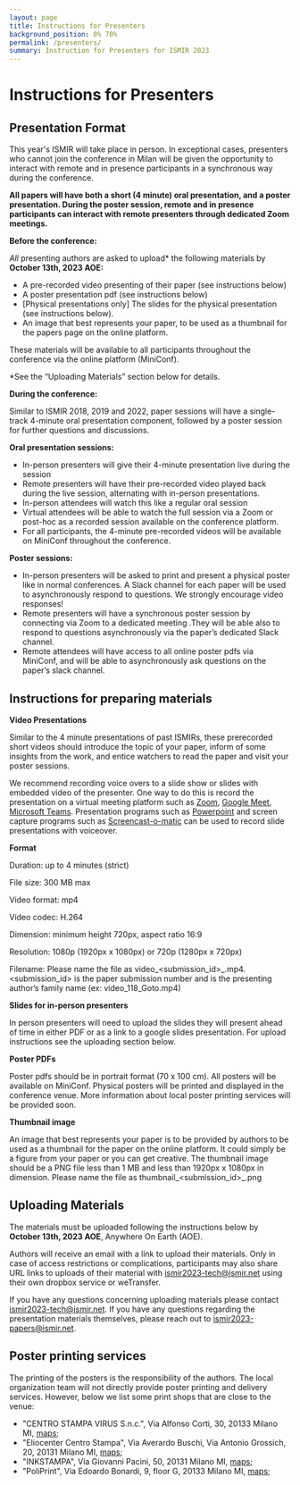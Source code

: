 ```yaml
---
layout: page
title: Instructions for Presenters
background_position: 0% 70%
permalink: /presenters/
summary: Instruction for Presenters for ISMIR 2023
---
```


# Instructions for Presenters

## Presentation Format

This year's ISMIR will take place in person.  In exceptional cases, presenters who cannot join the conference in Milan will be given the opportunity to interact with remote and in presence participants in a synchronous way during the conference.

**All papers will have both a short (4 minute) oral presentation, and a poster presentation. During the poster session, remote and in presence participants can interact with remote presenters through dedicated Zoom meetings.**

**Before the conference:**

*All* presenting authors are asked to upload* the following materials by **October 13th, 2023 AOE:**

- A pre-recorded video presenting of their paper (see instructions below)
- A poster presentation pdf (see instructions below)
- [Physical presentations only] The slides for the physical presentation (see instructions below).
- An image that best represents your paper, to be used as a thumbnail for the papers page on the online platform.

These materials will be available to all participants throughout the conference via the online platform (MiniConf).

*See the “Uploading Materials” section below for details.


**During the conference:**

Similar to ISMIR 2018, 2019 and 2022, paper sessions will have a single-track 4-minute oral presentation component, followed by a poster session for further questions and discussions.

**Oral presentation sessions:**

- In-person presenters will give their 4-minute presentation live during the session
- Remote presenters will have their pre-recorded video played back during the live session, alternating with in-person presentations.
- In-person attendees will watch this like a regular oral session
- Virtual attendees will be able to watch the full session via a Zoom or post-hoc as a recorded session available on the conference platform.
- For all participants, the 4-minute pre-recorded videos will be available on MiniConf throughout the conference.


**Poster sessions:**

- In-person presenters will be asked to print and present a physical poster like in normal conferences. A Slack channel for each paper will be used to asynchronously respond to questions. We strongly encourage video responses!
- Remote presenters will have a synchronous poster session by connecting via Zoom to a dedicated meeting .They will be able also  to respond to questions asynchronously via the paper’s dedicated Slack channel.
- Remote attendees will have access to all online poster pdfs via MiniConf, and will be able to asynchronously ask questions on the paper’s slack channel.

## Instructions for preparing materials

**Video Presentations**

Similar to the 4 minute presentations of past ISMIRs, these prerecorded short videos should introduce the topic of your paper, inform of some insights from the work, and entice watchers to read the paper and visit your poster sessions.

We recommend recording voice overs to a slide show or slides with embedded video of the presenter. One way to do this is record the presentation on a virtual meeting platform such as [Zoom](https://support.zoom.us/hc/en-us/articles/201362473-Enabling-and-starting-local-recordings), [Google Meet](https://support.google.com/meet/answer/9308681?hl=en), [Microsoft Teams](https://support.microsoft.com/en-us/office/record-a-meeting-in-teams-34dfbe7f-b07d-4a27-b4c6-de62f1348c24?ui=en-us&rs=en-us&ad=us). Presentation programs such as [Powerpoint](https://support.microsoft.com/en-us/office/record-a-slide-show-with-narration-and-slide-timings-0b9502c6-5f6c-40ae-b1e7-e47d8741161c?ui=en-us&rs=en-us&ad=us) and screen capture programs such as [Screencast-o-matic](https://screencast-o-matic.com/) can be used to record slide presentations with voiceover.

**Format**

Duration: up to 4 minutes (strict)

File size: 300 MB max

Video format: mp4

Video codec: H.264

Dimension: minimum height 720px, aspect ratio 16:9

Resolution: 1080p (1920px x 1080px) or 720p (1280px x 720px)

Filename: Please name the file as video_<submission_id>_<lastname>.mp4. <submission_id> is the paper submission number and <lastname> is the presenting author’s family name (ex: video_118_Goto.mp4)

**Slides for in-person presenters**

In person presenters will need to upload the slides they will present ahead of time in either PDF or as a link to a google slides presentation. For upload instructions see the uploading section below.

**Poster PDFs**

Poster pdfs should be in portrait format (70 x 100 cm). All posters will be available on MiniConf. Physical posters will be printed and displayed in the conference venue. More information about local poster printing services will be provided soon.

**Thumbnail image**

An image that best represents your paper is to be provided by authors to be used as a thumbnail for the paper on the online platform. It could simply be a figure from your paper or you can get creative. The thumbnail image should be a PNG file less than 1 MB and less than 1920px x 1080px in dimension. Please name the file as thumbnail_<submission_id>_<lastname>.png

## Uploading Materials

The materials must be uploaded following the instructions below by **October 13th, 2023 AOE**, Anywhere On Earth (AOE).

Authors will receive an email with a link to upload their materials. Only in case of access restrictions or complications, participants may also share URL links to uploads of their material with ismir2023-tech@ismir.net using their own dropbox service or weTransfer.

If you have any questions concerning uploading materials please contact  [ismir2023-tech@ismir.net](ismir2023-tech@ismir.net). If you have any questions regarding the presentation materials themselves, please reach out to [ismir2023-papers@ismir.net](ismir2023-papers@ismir.net).

## Poster printing services

The printing of the posters is the responsibility of the authors. The local organization team will not directly provide poster printing and delivery services.
However, below we list some print shops that are close to the venue:

- "CENTRO STAMPA VIRUS S.n.c.", Via Alfonso Corti, 30, 20133 Milano MI, [maps](https://maps.app.goo.gl/vTABZ8q2dqx455UEA);
- "Eliocenter Centro Stampa", Via Averardo Buschi, Via Antonio Grossich, 20, 20131 Milano MI, [maps](https://maps.app.goo.gl/cJ38mc9UsP1TX2hG6);
- "INKSTAMPA", Via Giovanni Pacini, 50, 20131 Milano MI, [maps](https://maps.app.goo.gl/1vc3nHyG7P3D55sy7);
- "PoliPrint", Via Edoardo Bonardi, 9, floor G, 20133 Milano MI, [maps](https://maps.app.goo.gl/xmwdqKCM27FHfUmG8);

